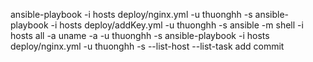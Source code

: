 ansible-playbook -i hosts deploy/nginx.yml -u thuonghh -s
ansible-playbook -i hosts deploy/addKey.yml -u thuonghh -s
ansible -m shell -i hosts all -a uname -a -u thuonghh -s
ansible-playbook -i hosts deploy/nginx.yml -u thuonghh -s --list-host --list-task
add commit
